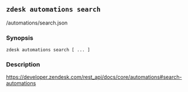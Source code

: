 ## `zdesk automations search`

/automations/search.json

### Synopsis

    zdesk automations search [ ... ]

### Description

https://developer.zendesk.com/rest_api/docs/core/automations#search-automations

